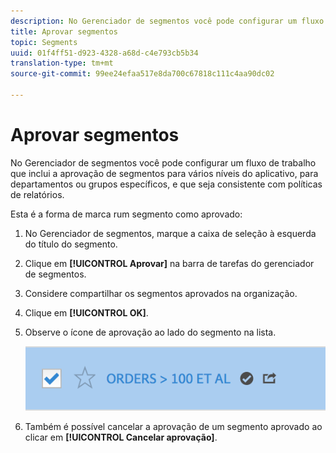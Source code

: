 ```yaml
---
description: No Gerenciador de segmentos você pode configurar um fluxo de trabalho que inclui a aprovação de segmentos para vários níveis do aplicativo, para departamentos ou grupos específicos, e que seja consistente com políticas de relatórios.
title: Aprovar segmentos
topic: Segments
uuid: 01f4ff51-d923-4328-a68d-c4e793cb5b34
translation-type: tm+mt
source-git-commit: 99ee24efaa517e8da700c67818c111c4aa90dc02

---
```



# Aprovar segmentos

No Gerenciador de segmentos você pode configurar um fluxo de trabalho que inclui a aprovação de segmentos para vários níveis do aplicativo, para departamentos ou grupos específicos, e que seja consistente com políticas de relatórios.

Esta é a forma de marca rum segmento como aprovado:

1. No Gerenciador de segmentos, marque a caixa de seleção à esquerda do título do segmento.
1. Clique em **[!UICONTROL Aprovar]** na barra de tarefas do gerenciador de segmentos.
1. Considere compartilhar os segmentos aprovados na organização.
1. Clique em **[!UICONTROL OK]**.
1. Observe o ícone de aprovação ao lado do segmento na lista.

   ![](assets/seg_approved.png)

1. Também é possível cancelar a aprovação de um segmento aprovado ao clicar em **[!UICONTROL Cancelar aprovação]**.

